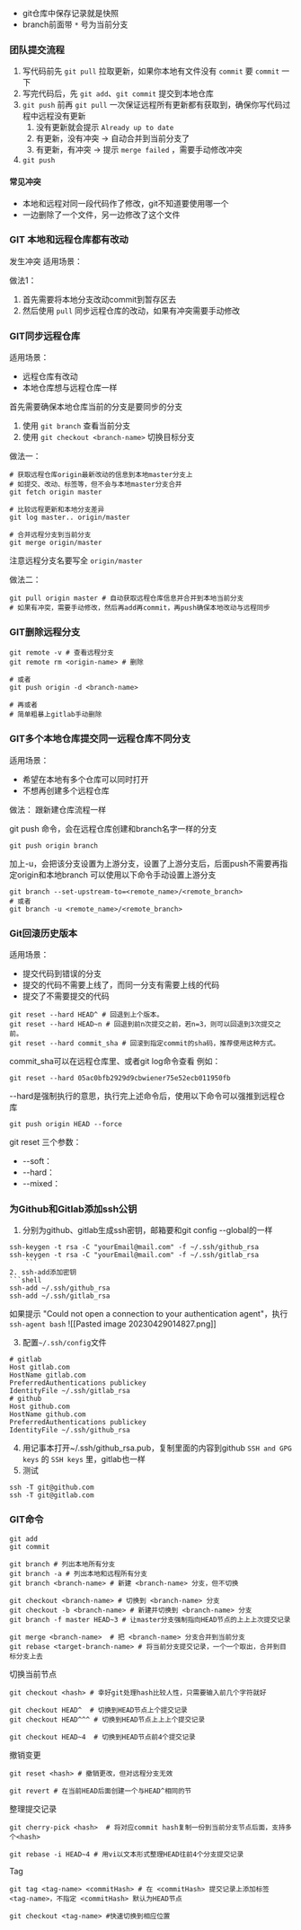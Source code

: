 * git仓库中保存记录就是快照
* branch前面带 `*` 号为当前分支

### 团队提交流程

1. 写代码前先 `git pull` 拉取更新，如果你本地有文件没有 `commit` 要 `commit` 一下
2. 写完代码后，先  `git add`、`git commit` 提交到本地仓库
3. `git push` 前再 `git pull` 一次保证远程所有更新都有获取到，确保你写代码过程中远程没有更新
    1. 没有更新就会提示 `Already up to date`
    2. 有更新，没有冲突 -> 自动合并到当前分支了
    3. 有更新，有冲突 -> 提示 `merge failed` ，需要手动修改冲突
4. `git push`

#### 常见冲突
* 本地和远程对同一段代码作了修改，git不知道要使用哪一个
* 一边删除了一个文件，另一边修改了这个文件


### GIT 本地和远程仓库都有改动

发生冲突
适用场景：

做法1：
1. 首先需要将本地分支改动commit到暂存区去
2. 然后使用 `pull` 同步远程仓库的改动，如果有冲突需要手动修改


### GIT同步远程仓库

适用场景：
* 远程仓库有改动
* 本地仓库想与远程仓库一样

首先需要确保本地仓库当前的分支是要同步的分支
1. 使用 `git branch` 查看当前分支
2. 使用 `git checkout <branch-name>` 切换目标分支

做法一：
```shell
# 获取远程仓库origin最新改动的信息到本地master分支上
# 如提交、改动、标签等，但不会与本地master分支合并
git fetch origin master

# 比较远程更新和本地分支差异
git log master.. origin/master

# 合并远程分支到当前分支
git merge origin/master 
```
注意远程分支名要写全 `origin/master`

做法二：
```shell
git pull origin master # 自动获取远程仓库信息并合并到本地当前分支
# 如果有冲突，需要手动修改，然后再add再commit，再push确保本地改动与远程同步
```



### GIT删除远程分支
```shell
git remote -v # 查看远程分支
git remote rm <origin-name> # 删除

# 或者
git push origin -d <branch-name>

# 再或者
# 简单粗暴上gitlab手动删除
```

### GIT多个本地仓库提交同一远程仓库不同分支

适用场景：
* 希望在本地有多个仓库可以同时打开
* 不想再创建多个远程仓库

做法：
跟新建仓库流程一样

git push 命令，会在远程仓库创建和branch名字一样的分支
```shell
git push origin branch
```
加上-u，会把该分支设置为上游分支，设置了上游分支后，后面push不需要再指定origin和本地branch
可以使用以下命令手动设置上游分支
```shell
git branch --set-upstream-to=<remote_name>/<remote_branch>
# 或者
git branch -u <remote_name>/<remote_branch>
```


### Git回滚历史版本

适用场景：
* 提交代码到错误的分支
* 提交的代码不需要上线了，而同一分支有需要上线的代码
* 提交了不需要提交的代码

```shell
git reset --hard HEAD^ # 回退到上个版本。 
git reset --hard HEAD~n # 回退到前n次提交之前，若n=3，则可以回退到3次提交之前。 
git reset --hard commit_sha # 回滚到指定commit的sha码，推荐使用这种方式。
```

commit_sha可以在远程仓库里、或者git log命令查看
例如：
```shell
git reset --hard 05ac0bfb2929d9cbwiener75e52ecb011950fb
```

--hard是强制执行的意思，执行完上述命令后，使用以下命令可以强推到远程仓库
```shell
git push origin HEAD --force
```

git reset 三个参数：
* --soft：
* --hard：
* --mixed：

### 为Github和Gitlab添加ssh公钥

1. 分别为github、gitlab生成ssh密钥，邮箱要和git config --global的一样
```shell
ssh-keygen -t rsa -C "yourEmail@mail.com" -f ~/.ssh/github_rsa
ssh-keygen -t rsa -C "yourEmail@mail.com" -f ~/.ssh/gitlab_rsa
    ```
2. ssh-add添加密钥
```shell
ssh-add ~/.ssh/github_rsa
ssh-add ~/.ssh/gitlab_rsa
```
   如果提示 "Could not open a connection to your authentication agent"，执行`ssh-agent bash`
    ![[Pasted image 20230429014827.png]]

3. 配置`~/.ssh/config`文件
```
# gitlab
Host gitlab.com
HostName gitlab.com
PreferredAuthentications publickey
IdentityFile ~/.ssh/gitlab_rsa 
# github
Host github.com
HostName github.com
PreferredAuthentications publickey
IdentityFile ~/.ssh/github_rsa
```

4. 用记事本打开~/.ssh/github_rsa.pub，复制里面的内容到github `SSH and GPG keys` 的 `SSH keys` 里，gitlab也一样
5. 测试
```shell
ssh -T git@github.com
ssh -T git@gitlab.com
```

### GIT命令

```shell
git add
git commit

git branch # 列出本地所有分支
git branch -a # 列出本地和远程所有分支
git branch <branch-name> # 新建 <branch-name> 分支，但不切换

git checkout <branch-name> # 切换到 <branch-name> 分支
git checkout -b <branch-name> # 新建并切换到 <branch-name> 分支
git branch -f master HEAD~3 # 让master分支强制指向HEAD节点的上上上次提交记录

git merge <branch-name>  # 把 <branch-name> 分支合并到当前分支
git rebase <target-branch-name> # 将当前分支提交记录，一个一个取出，合并到目标分支上去
```

切换当前节点
```shell
git checkout <hash> # 幸好git处理hash比较人性，只需要输入前几个字符就好

git checkout HEAD^  # 切换到HEAD节点上个提交记录
git checkout HEAD^^^ # 切换到HEAD节点上上上个提交记录

git checkout HEAD~4  # 切换到HEAD节点前4个提交记录
```

撤销变更
```shell
git reset <hash> # 撤销更改，但对远程分支无效

git revert # 在当前HEAD后面创建一个与HEAD^相同的节
```


整理提交记录
```shell
git cherry-pick <hash>  # 将对应commit hash复制一份到当前分支节点后面，支持多个<hash>

git rebase -i HEAD~4 # 用vi以文本形式整理HEAD往前4个分支提交记录
```

Tag
```shell
git tag <tag-name> <commitHash> # 在 <commitHash> 提交记录上添加标签 <tag-name>，不指定 <commitHash> 默认为HEAD节点

git checkout <tag-name> #快速切换到相应位置
```



